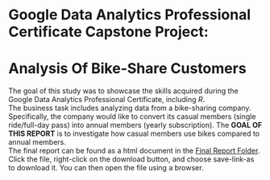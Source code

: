 # Google Data Analytics Professional Certificate Capstone Project:

# Analysis Of Bike-Share Customers

The goal of this study was to showcase the skills acquired during the
Google Data Analytics Professional Certificate, including *R*.  
The business task includes analyzing data from a bike-sharing company.
Specifically, the company would like to convert its casual members
(single ride/full-day pass) into annual members (yearly subscription).
The **GOAL OF THIS REPORT** is to investigate how casual members use
bikes compared to annual members.  
The final report can be found as a html document in the [Final Report Folder](https://github.com/hannankhan888/Data_Science_Portfolio/blob/main/Bike_Share_Analysis_Case_Study/Final_Report). Click the file, right-click on the download button, and choose save-link-as to download it. You can then open the file using a browser.
